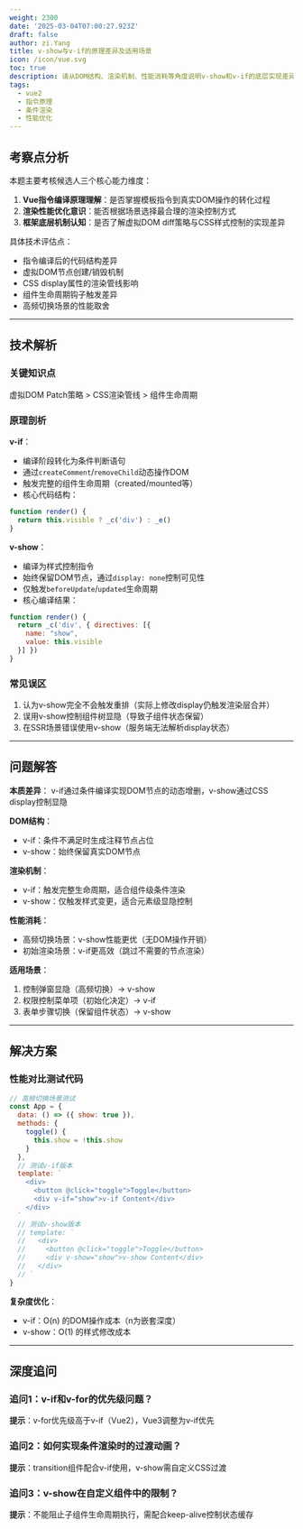 ```yaml
---
weight: 2300
date: '2025-03-04T07:00:27.923Z'
draft: false
author: zi.Yang
title: v-show与v-if的原理差异及适用场景
icon: /icon/vue.svg
toc: true
description: 请从DOM结构、渲染机制、性能消耗等角度说明v-show和v-if的底层实现差异，并举例说明在哪些具体场景下应优先选择其中一个指令。
tags:
  - vue2
  - 指令原理
  - 条件渲染
  - 性能优化
---
```


## 考察点分析

本题主要考核候选人三个核心能力维度：

1. **Vue指令编译原理理解**：是否掌握模板指令到真实DOM操作的转化过程
2. **渲染性能优化意识**：能否根据场景选择最合理的渲染控制方式
3. **框架底层机制认知**：是否了解虚拟DOM diff策略与CSS样式控制的实现差异

具体技术评估点：

- 指令编译后的代码结构差异
- 虚拟DOM节点创建/销毁机制
- CSS display属性的渲染管线影响
- 组件生命周期钩子触发差异
- 高频切换场景的性能取舍

---

## 技术解析

### 关键知识点

虚拟DOM Patch策略 > CSS渲染管线 > 组件生命周期

### 原理剖析

**v-if**：

- 编译阶段转化为条件判断语句
- 通过`createComment`/`removeChild`动态操作DOM
- 触发完整的组件生命周期（created/mounted等）
- 核心代码结构：

```javascript
function render() {
  return this.visible ? _c('div') : _e()
}
```

**v-show**：

- 编译为样式控制指令
- 始终保留DOM节点，通过`display: none`控制可见性
- 仅触发`beforeUpdate`/`updated`生命周期
- 核心编译结果：

```javascript
function render() {
  return _c('div', { directives: [{ 
    name: "show", 
    value: this.visible 
  }] })
}
```

### 常见误区

1. 认为v-show完全不会触发重排（实际上修改display仍触发渲染层合并）
2. 误用v-show控制组件树显隐（导致子组件状态保留）
3. 在SSR场景错误使用v-show（服务端无法解析display状态）

---

## 问题解答

**本质差异**：
v-if通过条件编译实现DOM节点的动态增删，v-show通过CSS display控制显隐

**DOM结构**：

- v-if：条件不满足时生成注释节点占位
- v-show：始终保留真实DOM节点

**渲染机制**：

- v-if：触发完整生命周期，适合组件级条件渲染
- v-show：仅触发样式变更，适合元素级显隐控制

**性能消耗**：

- 高频切换场景：v-show性能更优（无DOM操作开销）
- 初始渲染场景：v-if更高效（跳过不需要的节点渲染）

**适用场景**：

1. 控制弹窗显隐（高频切换）→ v-show
2. 权限控制菜单项（初始化决定）→ v-if
3. 表单步骤切换（保留组件状态）→ v-show

---

## 解决方案

### 性能对比测试代码

```javascript
// 高频切换场景测试
const App = {
  data: () => ({ show: true }),
  methods: {
    toggle() {
      this.show = !this.show
    }
  },
  // 测试v-if版本
  template: `
    <div>
      <button @click="toggle">Toggle</button>
      <div v-if="show">v-if Content</div>
    </div>
  `
  // 测试v-show版本
  // template: `
  //   <div>
  //     <button @click="toggle">Toggle</button>
  //     <div v-show="show">v-show Content</div>
  //   </div>
  // `
}
```

**复杂度优化**：

- v-if：O(n) 的DOM操作成本（n为嵌套深度）
- v-show：O(1) 的样式修改成本

---

## 深度追问

### 追问1：v-if和v-for的优先级问题？

**提示**：v-for优先级高于v-if（Vue2），Vue3调整为v-if优先

### 追问2：如何实现条件渲染时的过渡动画？

**提示**：transition组件配合v-if使用，v-show需自定义CSS过渡

### 追问3：v-show在自定义组件中的限制？

**提示**：不能阻止子组件生命周期执行，需配合keep-alive控制状态缓存
